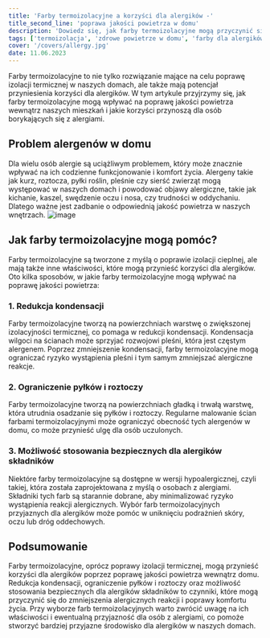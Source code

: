 ```yaml
---
title: 'Farby termoizolacyjne a korzyści dla alergików -'
title_second_line: 'poprawa jakości powietrza w domu'
description: 'Dowiedz się, jak farby termoizolacyjne mogą przyczynić się do poprawy jakości powietrza wewnątrz domu i jakie korzyści przynoszą dla osób z alergiami. Redukcja kondensacji, ograniczenie pyłków i roztoczy oraz możliwość stosowania bezpiecznych dla alergików składników to tylko niektóre z aspektów, które sprawiają, że farby termoizolacyjne są korzystne dla alergików.'
tags: ['termoizolacja', 'zdrowe powietrze w domu', 'farby dla alergików', 'farby termoizolacyjne']
cover: '/covers/allergy.jpg'
date: 11.06.2023
---
```


Farby termoizolacyjne to nie tylko rozwiązanie mające na celu poprawę izolacji termicznej w naszych domach, ale także mają potencjał przyniesienia korzyści dla alergików. W tym artykule przyjrzymy się, jak farby termoizolacyjne mogą wpływać na poprawę jakości powietrza wewnątrz naszych mieszkań i jakie korzyści przynoszą dla osób borykających się z alergiami.

## Problem alergenów w domu

Dla wielu osób alergie są uciążliwym problemem, który może znacznie wpływać na ich codzienne funkcjonowanie i komfort życia. Alergeny takie jak kurz, roztocza, pyłki roślin, pleśnie czy sierść zwierząt mogą występować w naszych domach i powodować objawy alergiczne, takie jak kichanie, kaszel, swędzenie oczu i nosa, czy trudności w oddychaniu. Dlatego ważne jest zadbanie o odpowiednią jakość powietrza w naszych wnętrzach.
![image](/covers/allergy.jpg)

## Jak farby termoizolacyjne mogą pomóc?

Farby termoizolacyjne są tworzone z myślą o poprawie izolacji cieplnej, ale mają także inne właściwości, które mogą przynieść korzyści dla alergików. Oto kilka sposobów, w jakie farby termoizolacyjne mogą wpływać na poprawę jakości powietrza:

### 1. Redukcja kondensacji

Farby termoizolacyjne tworzą na powierzchniach warstwę o zwiększonej izolacyjności termicznej, co pomaga w redukcji kondensacji. Kondensacja wilgoci na ścianach może sprzyjać rozwojowi pleśni, która jest częstym alergenem. Poprzez zmniejszenie kondensacji, farby termoizolacyjne mogą ograniczać ryzyko wystąpienia pleśni i tym samym zmniejszać alergiczne reakcje.

### 2. Ograniczenie pyłków i roztoczy

Farby termoizolacyjne tworzą na powierzchniach gładką i trwałą warstwę, która utrudnia osadzanie się pyłków i roztoczy. Regularne malowanie ścian farbami termoizolacyjnymi może ograniczyć obecność tych alergenów w domu, co może przynieść ulgę dla osób uczulonych.

### 3. Możliwość stosowania bezpiecznych dla alergików składników

Niektóre farby termoizolacyjne są dostępne w wersji hypoalergicznej, czyli takiej, która została zaprojektowana z myślą o osobach z alergiami. Składniki tych farb są starannie dobrane, aby minimalizować ryzyko wystąpienia reakcji alergicznych. Wybór farb termoizolacyjnych przyjaznych dla alergików może pomóc w uniknięciu podrażnień skóry, oczu lub dróg oddechowych.

## Podsumowanie

Farby termoizolacyjne, oprócz poprawy izolacji termicznej, mogą przynieść korzyści dla alergików poprzez poprawę jakości powietrza wewnątrz domu. Redukcja kondensacji, ograniczenie pyłków i roztoczy oraz możliwość stosowania bezpiecznych dla alergików składników to czynniki, które mogą przyczynić się do zmniejszenia alergicznych reakcji i poprawy komfortu życia. Przy wyborze farb termoizolacyjnych warto zwrócić uwagę na ich właściwości i ewentualną przyjazność dla osób z alergiami, co pomoże stworzyć bardziej przyjazne środowisko dla alergików w naszych domach.
